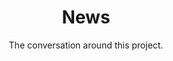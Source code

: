---
layout: static
title: News
subtitle: The conversation around this project.
menu: main
permalink: /news/
---